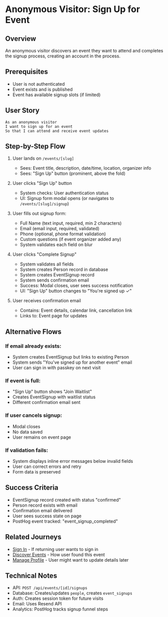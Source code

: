 # Anonymous Visitor: Sign Up for Event

## Overview

An anonymous visitor discovers an event they want to attend and completes the signup process, creating an account in the process.

## Prerequisites

- User is not authenticated
- Event exists and is published
- Event has available signup slots (if limited)

## User Story

```
As an anonymous visitor
I want to sign up for an event
So that I can attend and receive event updates
```

## Step-by-Step Flow

1. User lands on `/events/[slug]`
   - Sees: Event title, description, date/time, location, organizer info
   - Sees: "Sign Up" button (prominent, above the fold)

2. User clicks "Sign Up" button
   - System checks: User authentication status
   - UI: Signup form modal opens (or navigates to `/events/[slug]/signup`)

3. User fills out signup form:
   - Full Name (text input, required, min 2 characters)
   - Email (email input, required, validated)
   - Phone (optional, phone format validation)
   - Custom questions (if event organizer added any)
   - System validates each field on blur

4. User clicks "Complete Signup"
   - System validates all fields
   - System creates Person record in database
   - System creates EventSignup record
   - System sends confirmation email
   - Success: Modal closes, user sees success notification
   - UI: "Sign Up" button changes to "You're signed up ✓"

5. User receives confirmation email
   - Contains: Event details, calendar link, cancellation link
   - Links to: Event page for updates

## Alternative Flows

### If email already exists:
- System creates EventSignup but links to existing Person
- System sends "You've signed up for another event" email
- User can sign in with passkey on next visit

### If event is full:
- "Sign Up" button shows "Join Waitlist"
- Creates EventSignup with waitlist status
- Different confirmation email sent

### If user cancels signup:
- Modal closes
- No data saved
- User remains on event page

### If validation fails:
- System displays inline error messages below invalid fields
- User can correct errors and retry
- Form data is preserved

## Success Criteria

- EventSignup record created with status "confirmed"
- Person record exists with email
- Confirmation email delivered
- User sees success state on page
- PostHog event tracked: "event_signup_completed"

## Related Journeys

- [Sign In](../auth/signin.md) - If returning user wants to sign in
- [Discover Events](./discover.md) - How user found this event
- [Manage Profile](../auth/profile.md) - User might want to update details later

## Technical Notes

- API: `POST /api/events/[id]/signups`
- Database: Creates/updates `people`, creates `event_signups`
- Auth: Creates session token for future visits
- Email: Uses Resend API
- Analytics: PostHog tracks signup funnel steps
